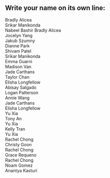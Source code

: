 ## Write your name on its own line:   


Bradly Alicea    
Srikar Manikonda  
Nabeel Bashir
Bradly Alicea  
Jocelyn Yang   
Jakub Szumny   
Dianne Park   
Shivam Patel    
Srikar Manikonda   
Emma Guarni   
Madison Van   
Jade Carthans   
Taylor Chan   
Elisha Longfellow   
Abisay Salgado   
Logan Patterson  
Annie Wang   
Jade Carthans   
Elisha Longfellow    
Yu Xia    
Tony An   
Yu Xia    
Kelly Tran   
Yu Xia     
Rachel Chong      
Christy Goon     
Rachel Chong    
Grace Requeno    
Rachel Chong  
Noam Gomez  
Anantya Kasturi   
